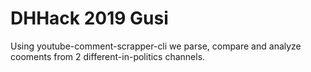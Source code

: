 # DHHack 2019 Gusi
 
Using youtube-comment-scrapper-cli we parse, compare and analyze cooments from 2 different-in-politics channels. 
